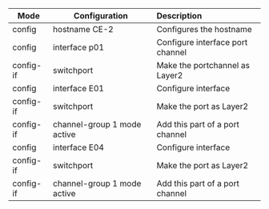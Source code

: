 

| Mode            | Configuration                       | Description                                                  |
| --------------- | ----------------------------------- | :----------------------------------------------------------- |
| config          | hostname CE-2                 | Configures the hostname                                      |
| config          | interface p01                  | Configure interface port channel          |
| config-if | switchport | Make the portchannel  as Layer2 |
| config          | interface E01                   | Configure interface                                 |
| config-if | switchport | Make the port as Layer2 |
| config-if | channel-group 1 mode active | Add this part of a port channel |
| config | interface E04 | Configure interface |
| config-if | switchport | Make the port as Layer2 |
| config-if | channel-group 1 mode active | Add this part of a port channel |




